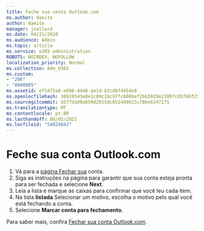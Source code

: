 ```yaml
---
title: Feche sua conta Outlook.com
ms.author: daeite
author: daeite
manager: joallard
ms.date: 04/21/2020
ms.audience: Admin
ms.topic: article
ms.service: o365-administration
ROBOTS: NOINDEX, NOFOLLOW
localization_priority: Normal
ms.collection: Adm_O365
ms.custom:
- "206"
- "8000005"
ms.assetid: ef3475a8-e898-44d8-ae1d-82cdbf4454e8
ms.openlocfilehash: 30919543e0e1c80c1bc97fc808bef2bb3029e2380fcd5f66f2995aedc4e4282f
ms.sourcegitcommit: b5f7da89a650d2915dc652449623c78be6247175
ms.translationtype: MT
ms.contentlocale: pt-BR
ms.lasthandoff: 08/05/2021
ms.locfileid: "54024842"
---
```

# <a name="close-your-outlookcom-account"></a>Feche sua conta Outlook.com

1. Vá para a [página Fechar sua](https://go.microsoft.com/fwlink/p/?linkid=845493) conta.
2. Siga as instruções na página para garantir que sua conta esteja pronta para ser fechada e selecione **Next**.
3. Leia a lista e marque as caixas para confirmar que você leu cada item.
4. Na lista **listada** Selecionar um motivo, escolha o motivo pelo qual você está fechando a conta.
5. Selecione **Marcar conta para fechamento**.

Para saber mais, confira [Fechar sua conta Outlook.com](https://support.office.com/article/564b801e-2a47-4cb2-afa8-12ead3185038?wt.mc_id=Office_Outlook_com_Alchemy).
  